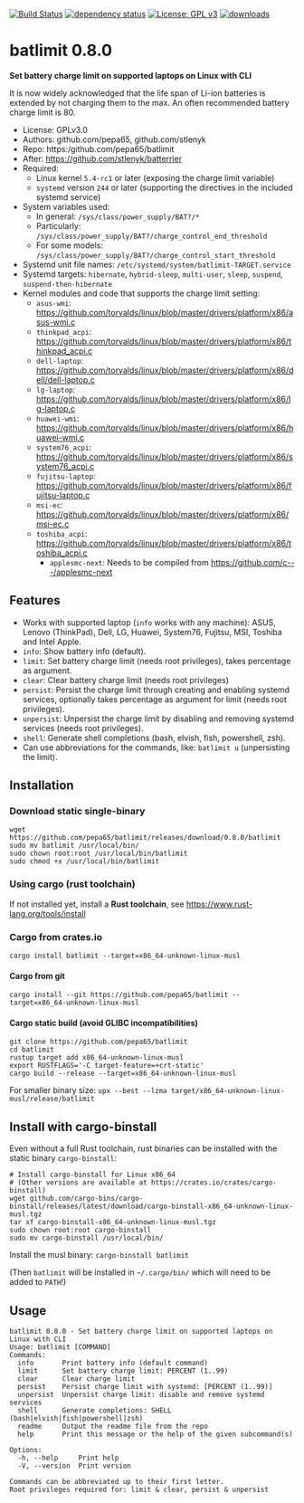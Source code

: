 [![Build Status](https://github.com/pepa65/batlimit/actions/workflows/ci.yml/badge.svg?branch=main)](https://github.com/pepa65/batlimit/actions/workflows/ci.yml)
[![dependency status](https://deps.rs/repo/github/pepa65/batlimit/status.svg)](https://deps.rs/repo/github/pepa65/batlimit)
[![License: GPL v3](https://img.shields.io/badge/License-GPLv3-blue.svg)](https://www.gnu.org/licenses/gpl-3.0)
[![downloads](https://img.shields.io/crates/d/batlimit.svg)](https://crates.io/crates/batlimit)

# batlimit 0.8.0
**Set battery charge limit on supported laptops on Linux with CLI**

It is now widely acknowledged that the life span of Li-ion batteries is extended by not charging them to the max.
An often recommended battery charge limit is 80.

* License: GPLv3.0
* Authors: github.com/pepa65, github.com/stlenyk
* Repo: https:/github.com/pepa65/batlimit
* After: https://github.com/stlenyk/batterrier
* Required:
  - Linux kernel `5.4-rc1` or later (exposing the charge limit variable)
  - `systemd` version `244` or later (supporting the directives in the included systemd service)
* System variables used:
  - In general: `/sys/class/power_supply/BAT?/*`
  - Particularly: `/sys/class/power_supply/BAT?/charge_control_end_threshold`
  - For some models: `/sys/class/power_supply/BAT?/charge_control_start_threshold`
* Systemd unit file names: `/etc/systemd/system/batlimit-TARGET.service`
* Systemd targets: `hibernate`, `hybrid-sleep`, `multi-user`, `sleep`, `suspend`, `suspend-then-hibernate`
* Kernel modules and code that supports the charge limit setting:
  - `asus-wmi`: https://github.com/torvalds/linux/blob/master/drivers/platform/x86/asus-wmi.c
  - `thinkpad_acpi`: https://github.com/torvalds/linux/blob/master/drivers/platform/x86/thinkpad_acpi.c
  - `dell-laptop`: https://github.com/torvalds/linux/blob/master/drivers/platform/x86/dell/dell-laptop.c
  - `lg-laptop`: https://github.com/torvalds/linux/blob/master/drivers/platform/x86/lg-laptop.c
  - `huawei-wmi`: https://github.com/torvalds/linux/blob/master/drivers/platform/x86/huawei-wmi.c
  - `system76_acpi`: https://github.com/torvalds/linux/blob/master/drivers/platform/x86/system76_acpi.c
  - `fujitsu-laptop`: https://github.com/torvalds/linux/blob/master/drivers/platform/x86/fujitsu-laptop.c
  - `msi-ec`: https://github.com/torvalds/linux/blob/master/drivers/platform/x86/msi-ec.c
  - `toshiba_acpi`: https://github.com/torvalds/linux/blob/master/drivers/platform/x86/toshiba_acpi.c
	- `applesmc-next`: Needs to be compiled from https://github.com/c---/applesmc-next

## Features
* Works with supported laptop (`info` works with any machine):
  ASUS, Lenovo (ThinkPad), Dell, LG, Huawei, System76, Fujitsu, MSI, Toshiba and Intel Apple.
* `info`: Show battery info (default).
* `limit`: Set battery charge limit (needs root privileges), takes percentage as argument.
* `clear`: Clear battery charge limit (needs root privileges)
* `persist`: Persist the charge limit through creating and enabling systemd services,
  optionally takes percentage as argument for limit (needs root privileges).
* `unpersist`: Unpersist the charge limit by disabling and removing systemd services (needs root privileges).
* `shell`: Generate shell completions (bash, elvish, fish, powershell, zsh).
* Can use abbreviations for the commands, like: `batlimit u` (unpersisting the limit).

## Installation
### Download static single-binary
```
wget https://github.com/pepa65/batlimit/releases/download/0.8.0/batlimit
sudo mv batlimit /usr/local/bin/
sudo chown root:root /usr/local/bin/batlimit
sudo chmod +x /usr/local/bin/batlimit
```

### Using cargo (rust toolchain)
If not installed yet, install a **Rust toolchain**, see https://www.rust-lang.org/tools/install

### Cargo from crates.io
`cargo install batlimit --target=x86_64-unknown-linux-musl`

#### Cargo from git
`cargo install --git https://github.com/pepa65/batlimit --target=x86_64-unknown-linux-musl`

#### Cargo static build (avoid GLIBC incompatibilities)
```
git clone https://github.com/pepa65/batlimit
cd batlimit
rustup target add x86_64-unknown-linux-musl
export RUSTFLAGS='-C target-feature=+crt-static'
cargo build --release --target=x86_64-unknown-linux-musl
```

For smaller binary size: `upx --best --lzma target/x86_64-unknown-linux-musl/release/batlimit`

## Install with cargo-binstall
Even without a full Rust toolchain, rust binaries can be installed with the static binary `cargo-binstall`:

```
# Install cargo-binstall for Linux x86_64
# (Other versions are available at https://crates.io/crates/cargo-binstall)
wget github.com/cargo-bins/cargo-binstall/releases/latest/download/cargo-binstall-x86_64-unknown-linux-musl.tgz
tar xf cargo-binstall-x86_64-unknown-linux-musl.tgz
sudo chown root:root cargo-binstall
sudo mv cargo-binstall /usr/local/bin/
```

Install the musl binary: `cargo-binstall batlimit`

(Then `batlimit` will be installed in `~/.cargo/bin/` which will need to be added to `PATH`!)

## Usage
```
batlimit 0.8.0 - Set battery charge limit on supported laptops on Linux with CLI
Usage: batlimit [COMMAND]
Commands:
  info       Print battery info (default command)
  limit      Set battery charge limit: PERCENT (1..99)
  clear      Clear charge limit
  persist    Persist charge limit with systemd: [PERCENT (1..99)]
  unpersist  Unpersist charge limit: disable and remove systemd services
  shell      Generate completions: SHELL (bash|elvish|fish|powershell|zsh)
  readme     Output the readme file from the repo
  help       Print this message or the help of the given subcommand(s)

Options:
  -h, --help     Print help
  -V, --version  Print version

Commands can be abbreviated up to their first letter.
Root privileges required for: limit & clear, persist & unpersist
```
